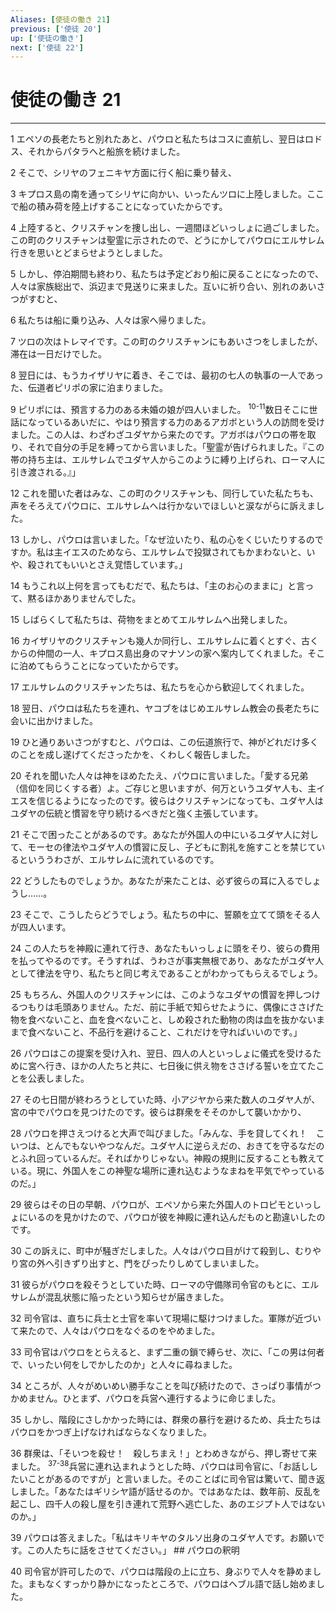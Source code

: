 ```yaml
---
Aliases: [使徒の働き 21]
previous: ['使徒 20']
up: ['使徒の働き']
next: ['使徒 22']
---
```

# 使徒の働き 21

***




1 
エペソの長老たちと別れたあと、パウロと私たちはコスに直航し、翌日はロドス、それからパタラへと船旅を続けました。 



2 
そこで、シリヤのフェニキヤ方面に行く船に乗り替え、 



3 
キプロス島の南を通ってシリヤに向かい、いったんツロに上陸しました。ここで船の積み荷を陸上げすることになっていたからです。 



4 
上陸すると、クリスチャンを捜し出し、一週間ほどいっしょに過ごしました。この町のクリスチャンは聖霊に示されたので、どうにかしてパウロにエルサレム行きを思いとどまらせようとしました。 



5 
しかし、停泊期間も終わり、私たちは予定どおり船に戻ることになったので、人々は家族総出で、浜辺まで見送りに来ました。互いに祈り合い、別れのあいさつがすむと、 



6 
私たちは船に乗り込み、人々は家へ帰りました。 



7 
ツロの次はトレマイです。この町のクリスチャンにもあいさつをしましたが、滞在は一日だけでした。 



8 
翌日には、もうカイザリヤに着き、そこでは、最初の七人の執事の一人であった、伝道者ピリポの家に泊まりました。 



9 
ピリポには、預言する力のある未婚の娘が四人いました。 <sup class="versenum">10-11</sup>数日そこに世話になっているあいだに、やはり預言する力のあるアガボという人の訪問を受けました。この人は、わざわざユダヤから来たのです。アガボはパウロの帯を取り、それで自分の手足を縛ってから言いました。「聖霊が告げられました。『この帯の持ち主は、エルサレムでユダヤ人からこのように縛り上げられ、ローマ人に引き渡される。』」 



12 
これを聞いた者はみな、この町のクリスチャンも、同行していた私たちも、声をそろえてパウロに、エルサレムへは行かないでほしいと涙ながらに訴えました。 



13 
しかし、パウロは言いました。「なぜ泣いたり、私の心をくじいたりするのですか。私は主イエスのためなら、エルサレムで投獄されてもかまわないと、いや、殺されてもいいとさえ覚悟しています。」 



14 
もうこれ以上何を言ってもむだで、私たちは、「主のお心のままに」と言って、黙るほかありませんでした。 



15 
しばらくして私たちは、荷物をまとめてエルサレムへ出発しました。 



16 
カイザリヤのクリスチャンも幾人か同行し、エルサレムに着くとすぐ、古くからの仲間の一人、キプロス島出身のマナソンの家へ案内してくれました。そこに泊めてもらうことになっていたからです。 



17 
エルサレムのクリスチャンたちは、私たちを心から歓迎してくれました。 



18 
翌日、パウロは私たちを連れ、ヤコブをはじめエルサレム教会の長老たちに会いに出かけました。 



19 
ひと通りあいさつがすむと、パウロは、この伝道旅行で、神がどれだけ多くのことを成し遂げてくださったかを、くわしく報告しました。 



20 
それを聞いた人々は神をほめたたえ、パウロに言いました。「愛する兄弟（信仰を同じくする者）よ。ご存じと思いますが、何万というユダヤ人も、主イエスを信じるようになったのです。彼らはクリスチャンになっても、ユダヤ人はユダヤの伝統と慣習を守り続けるべきだと強く主張しています。 



21 
そこで困ったことがあるのです。あなたが外国人の中にいるユダヤ人に対して、モーセの律法やユダヤ人の慣習に反し、子どもに割礼を施すことを禁じているといううわさが、エルサレムに流れているのです。 



22 
どうしたものでしょうか。あなたが来たことは、必ず彼らの耳に入るでしょうし……。 



23 
そこで、こうしたらどうでしょう。私たちの中に、誓願を立てて頭をそる人が四人います。 



24 
この人たちを神殿に連れて行き、あなたもいっしょに頭をそり、彼らの費用を払ってやるのです。そうすれば、うわさが事実無根であり、あなたがユダヤ人として律法を守り、私たちと同じ考えであることがわかってもらえるでしょう。 



25 
もちろん、外国人のクリスチャンには、このようなユダヤの慣習を押しつけるつもりは毛頭ありません。ただ、前に手紙で知らせたように、偶像にささげた物を食べないこと、血を食べないこと、しめ殺された動物の肉は血を抜かないままで食べないこと、不品行を避けること、これだけを守ればいいのです。」 



26 
パウロはこの提案を受け入れ、翌日、四人の人といっしょに儀式を受けるために宮へ行き、ほかの人たちと共に、七日後に供え物をささげる誓いを立てたことを公表しました。 



27 
その七日間が終わろうとしていた時、小アジヤから来た数人のユダヤ人が、宮の中でパウロを見つけたのです。彼らは群衆をそそのかして襲いかかり、 



28 
パウロを押さえつけると大声で叫びました。「みんな、手を貸してくれ！　こいつは、とんでもないやつなんだ。ユダヤ人に逆らえだの、おきてを守るなだのとふれ回っているんだ。そればかりじゃない。神殿の規則に反することも教えている。現に、外国人をこの神聖な場所に連れ込むようなまねを平気でやっているのだ。」 



29 
彼らはその日の早朝、パウロが、エペソから来た外国人のトロピモといっしょにいるのを見かけたので、パウロが彼を神殿に連れ込んだものと勘違いしたのです。 



30 
この訴えに、町中が騒ぎだしました。人々はパウロ目がけて殺到し、むりやり宮の外へ引きずり出すと、門をぴったりしめてしまいました。 



31 
彼らがパウロを殺そうとしていた時、ローマの守備隊司令官のもとに、エルサレムが混乱状態に陥ったという知らせが届きました。 



32 
司令官は、直ちに兵士と士官を率いて現場に駆けつけました。軍隊が近づいて来たので、人々はパウロをなぐるのをやめました。 



33 
司令官はパウロをとらえると、まず二重の鎖で縛らせ、次に、「この男は何者で、いったい何をしでかしたのか」と人々に尋ねました。 



34 
ところが、人々がめいめい勝手なことを叫び続けたので、さっぱり事情がつかめません。ひとまず、パウロを兵営へ連行するように命じました。 



35 
しかし、階段にさしかかった時には、群衆の暴行を避けるため、兵士たちはパウロをかつぎ上げなければならなくなりました。 



36 
群衆は、「そいつを殺せ！　殺しちまえ！」とわめきながら、押し寄せて来ました。 <sup class="versenum">37-38</sup>兵営に連れ込まれようとした時、パウロは司令官に、「お話ししたいことがあるのですが」と言いました。そのことばに司令官は驚いて、聞き返しました。「あなたはギリシヤ語が話せるのか。ではあなたは、数年前、反乱を起こし、四千人の殺し屋を引き連れて荒野へ逃亡した、あのエジプト人ではないのか。」 



39 
パウロは答えました。「私はキリキヤのタルソ出身のユダヤ人です。お願いです。この人たちに話をさせてください。」 ## パウロの釈明 



40 
司令官が許可したので、パウロは階段の上に立ち、身ぶりで人々を静めました。まもなくすっかり静かになったところで、パウロはヘブル語で話し始めました。
